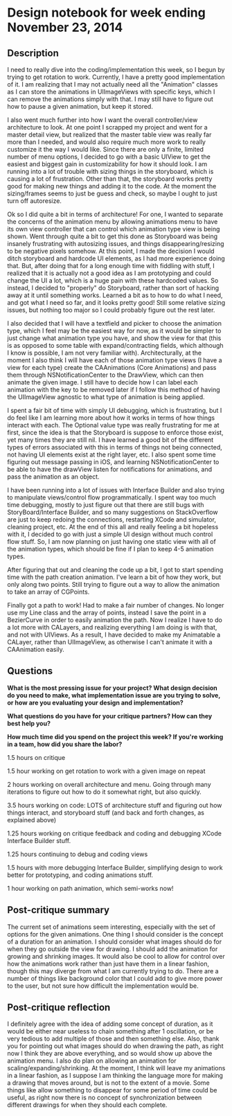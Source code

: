 # Design notebook for week ending November 23, 2014

## Description

I need to really dive into the coding/implementation this week, so I begun by trying to get rotation to work. Currently, I have a pretty good implementation of it. I am realizing that I may not actually need all the "Animation" classes as I can store the animations in UIImageViews with specific keys, which I can remove the animations simply with that. I may still have to figure out how to pause a given animation, but keep it stored.

I also went much further into how I want the overall controller/view architecture to look. At one point I scrapped my project and went for a master detail view, but realized that the master table view was really far more than I needed, and would also require much more work to really customize it the way I would like. Since there are only a finite, limited number of menu options, I decided to go with a basic UIView to get the easiest and biggest gain in customizability for how it should look. I am running into a lot of trouble with sizing things in the storyboard, which is causing a lot of frustration. Other than that, the storyboard works pretty good for making new things and adding it to the code. At the moment the sizing/frames seems to just be guess and check, so maybe I ought to just turn off autoresize.

Ok so I did quite a bit in terms of architecture! For one, I wanted to separate the concerns of the animation menu by allowing animations menu to have its own view controller that can control which animation type view is being shown. Went through quite a bit to get this done as Storyboard was being insanely frustrating with autosizing issues, and things disappearing/resizing to be negative pixels somehow. At this point, I made the decision I would ditch storyboard and hardcode UI elements, as I had more experience doing that. But, after doing that for a long enough time with fiddling with stuff, I realized that it is actually not a good idea as I am prototyping and could change the UI a lot, which is a huge pain with these hardcoded values. So instead, I decided to "properly" do Storyboard, rather than sort of hacking away at it until something works. Learned a bit as to how to do what I need, and got what I need so far, and it looks pretty good! Still some relative sizing issues, but nothing too major so I could probably figure out the rest later.

I also decided that I will have a textfield and picker to choose the animation type, which I feel may be the easiest way for now, as it would be simpler to just change what animation type you have, and show the view for that (this is as opposed to some table with expand/contracting fields, which although I know is possible, I am not very familiar with). Architecturally, at the moment I also think I will have each of those animation type views (I have a view for each type) create the CAAnimations (Core Animations) and pass them through NSNotificationCenter to the DrawView, which can then animate the given image. I still have to decide how I can label each animation with the key to be removed later if I follow this method of having the UIImageView agnostic to what type of animation is being applied. 

I spent a fair bit of time with simply UI debugging, which is frustrating, but I do feel like I am learning more about how it works in terms of how things interact with each. The Optional value type was really frustrating for me at first, since the idea is that the Storyboard is suppose to enforce those exist, yet many times they are still nil. I have learned a good bit of the different types of errors associated with this in terms of things not being connected, not having UI elements exist at the right layer, etc. I also spent some time figuring out message passing in iOS, and learning NSNotificationCenter to be able to have the drawView listen for notifications for animations, and pass the animation as an object.

I have been running into a lot of issues with Interface Builder and also trying to manipulate views/control flow programmatically. I spent way too much time debugging, mostly to just figure out that there are still bugs with StoryBoard/Interface Builder, and so many suggestions on StackOverflow are just to keep redoing the connections, restarting XCode and simulator, cleaning project, etc. At the end of this all and really feeling a bit hopeless with it, I decided to go with just a simple UI design without much control flow stuff. So, I am now planning on just having one static view with all of the animation types, which should be fine if I plan to keep 4-5 animation types. 

After figuring that out and cleaning the code up a bit, I got to start spending time with the path creation animation. I've learn a bit of how they work, but only along two points. Still trying to figure out a way to allow the animation to take an array of CGPoints.

Finally got a path to work! Had to make a fair number of changes. No longer use my Line class and the array of points, instead I save the point in a BezierCurve in order to easily animation the path. Now I realize I have to do a lot more with CALayers, and realizing everything I am doing is with that, and not with UIViews. As a result, I have decided to make my Animatable a CALayer, rather than UIImageView, as otherwise I can't animate it with a CAAnimation easily. 


## Questions

**What is the most pressing issue for your project? What design decision do
you need to make, what implementation issue are you trying to solve, or how
are you evaluating your design and implementation?**

**What questions do you have for your critique partners? How can they best help
you?**

**How much time did you spend on the project this week? If you're working in a
team, how did you share the labor?**

1.5 hours on critique

1.5 hour working on get rotation to work with a given image on repeat

2 hours working on overall architecture and menu. Going through many iterations to figure out how to do it somewhat right, but also quickly.

3.5 hours working on code: LOTS of architecture stuff and figuring out how things interact, and storyboard stuff (and back and forth changes, as explained above)

1.25 hours working on critique feedback and coding and debugging XCode Interface Builder stuff.

1.25 hours continuing to debug and coding views

1.5 hours with more debugging Interface Builder, simplifying design to work better for prototyping, and coding animations stuff.

1 hour working on path animation, which semi-works now!

## Post-critique summary

The current set of animations seem interesting, especially with the set of options for the given animations. One thing I should consider is the concept of a duration for an animation. I should consider what images should do for when they go outside the view for drawing. I should add the animation for growing and shrinking images. It would also be cool to allow for control over how the animations work rather than just have them in a linear fashion, though this may diverge from what I am currently trying to do. There are a number of things like background color that I could add to give more power to the user, but not sure how difficult the implementation would be.

## Post-critique reflection

I definitely agree with the idea of adding some concept of duration, as it would be either near useless to chain something after 1 oscillation, or be very tedious to add multiple of those and then something else. Also, thank you for pointing out what images should do when drawing the path, as right now I think they are above everything, and so would show up above the animation menu. I also do plan on allowing an animation for scaling/expanding/shrinking. At the moment, I think will leave my animations in a linear fashion, as I suppose I am thinking the language more for making a drawing that moves around, but is not to the extent of a movie. Some things like allow something to disappear for some period of time could be useful, as right now there is no concept of synchronization between different drawings for when they should each complete.
